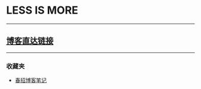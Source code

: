 # LESS IS MORE

---

## [博客直达链接](https://wangyu-1999.github.io/)

---

### 收藏夹
- [春招博客笔记](https://wangyu-1999.github.io/%E6%98%A5%E6%8B%9B%E5%8D%9A%E5%AE%A2%E7%AC%94%E8%AE%B0.html)





